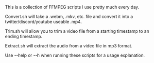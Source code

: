 This is a collection of FFMPEG scripts I use pretty much every day. 

Convert.sh will take a .webm, .mkv, etc. file and convert it into a twitter/discord/youtube useable .mp4.

Trim.sh will allow you to trim a video file from a starting timestamp to an ending timestamp.

Extract.sh will extract the audio from a video file in mp3 format.

Use --help or --h when running these scripts for a usage explanation. 
